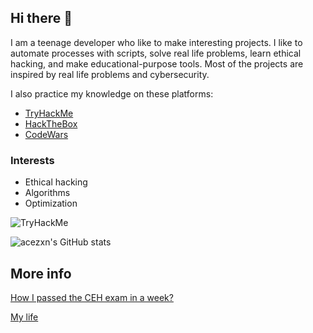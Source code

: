 ## Hi there 👋

I am a teenage developer who like to make interesting projects. I like to automate processes with scripts, solve real life problems, learn ethical hacking, and make educational-purpose tools. Most of the projects are inspired by real life problems and cybersecurity.

I also practice my knowledge on these platforms:
- [TryHackMe](https://tryhackme.com/p/acezxn)
- [HackTheBox](https://app.hackthebox.com/users/265097)
- [CodeWars](https://www.codewars.com/users/Daniel_Lee)


### Interests

- Ethical hacking
- Algorithms
- Optimization

 <img src="https://tryhackme-badges.s3.amazonaws.com/acezxn.png" alt="TryHackMe">
 
![acezxn's GitHub stats](https://github-readme-stats.vercel.app/api?username=acezxn&show_icons=true&theme=merko&include_all_commits=true)

## More info

[How I passed the CEH exam in a week?](https://gist.github.com/acezxn/e3da9fba0aaeeaa7723942399ad1be66)

[My life](https://gist.github.com/acezxn/dc3e5def23e11a7c0a2d111164c49a42)


